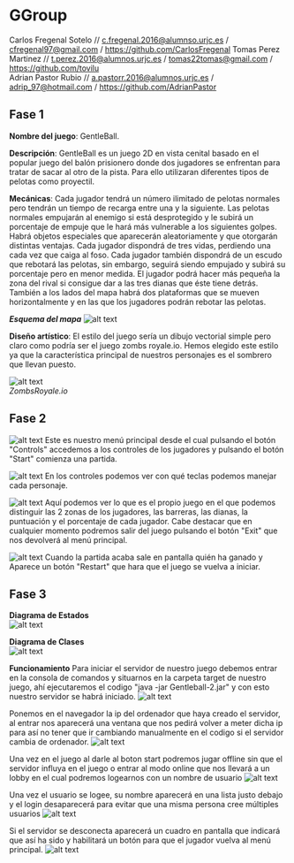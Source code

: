 # GGroup

Carlos Fregenal Sotelo // c.fregenal.2016@alumnso.urjc.es / cfregenal97@gmail.com  / https://github.com/CarlosFregenal
Tomas Perez Martinez // t.perez.2016@alumnos.urjc.es  /  tomas22tomas@gmail.com / https://github.com/tovilu       
Adrian Pastor Rubio // a.pastorr.2016@alumnos.urjc.es / adrip_97@hotmail.com  / https://github.com/AdrianPastor

## Fase 1
**Nombre del juego**: GentleBall.  
  
**Descripción**: GentleBall es un juego 2D en vista cenital basado en el popular juego del balón prisionero donde dos jugadores se enfrentan para tratar de sacar al otro de la pista. Para ello utilizaran diferentes tipos de pelotas como proyectil. 
  
**Mecánicas**: Cada jugador tendrá un número ilimitado de pelotas normales pero tendrán un tiempo de recarga entre una y la siguiente. Las pelotas normales empujarán al enemigo si está desprotegido y le subirá un porcentaje de empuje que le hará más vulnerable a los siguientes golpes. Habrá objetos especiales que aparecerán aleatoriamente y que otorgarán distintas ventajas. Cada jugador dispondrá de tres vidas, perdiendo una cada vez que caiga al foso. Cada jugador también dispondrá de un escudo que rebotará las pelotas, sin embargo, seguirá siendo empujado y subirá su porcentaje pero en menor medida. El jugador podrá hacer más pequeña la zona del rival si consigue dar a las tres dianas que éste tiene detrás. También a los lados del mapa habrá dos plataformas que se mueven horizontalmente y en las que los jugadores podrán rebotar las pelotas.  
  
  **_Esquema del mapa_**
  ![alt text](https://i.imgur.com/b2VC3X5.png)  
    
**Diseño artístico**: El estilo del juego sería un dibujo vectorial simple pero claro como podría ser el juego zombs royale.io. Hemos elegido este estilo ya que la característica principal de nuestros personajes es el sombrero que llevan puesto.  


![alt text](https://cdn.apkmonk.com/images/com.zombs.royale.png)  
  *ZombsRoyale.io*

## Fase 2
![alt text](https://i.imgur.com/NTGAcNP.png)
Este es nuestro menú principal desde el cual pulsando el botón "Controls" accedemos a los controles de los jugadores y pulsando el botón "Start" comienza una partida.

![alt text](https://i.imgur.com/gQyD6b9.png)
En los controles podemos ver con qué teclas podemos manejar cada personaje.

![alt text](https://i.imgur.com/OM6TZCb.png)
Aquí podemos ver lo que es el propio juego en el que podemos distinguir las 2 zonas de los jugadores, las barreras, las dianas, la puntuación y el porcentaje de cada jugador. Cabe destacar que en cualquier momento podremos salir del juego pulsando el botón "Exit" que nos devolverá al menú principal.

![alt text](https://i.imgur.com/qv5zKnu.png)
Cuando la partida acaba sale en pantalla quién ha ganado y Aparece un botón "Restart" que hara que el juego se vuelva a iniciar.

## Fase 3  
**Diagrama de Estados**  
![alt text](https://i.imgur.com/n6iVQD9.png)  
  
**Diagrama de Clases**    
![alt text](https://i.imgur.com/fh3BBzA.png)  
  
**Funcionamiento**
Para iniciar el servidor de nuestro juego debemos entrar en la consola de comandos y situarnos en la carpeta target de nuestro juego, ahí ejecutaremos el codigo "java -jar Gentleball-2.jar" y con esto nuestro servidor se habrá iniciado.
![alt text](https://i.imgur.com/XWdJyio.png)

Ponemos en el navegador la ip del ordenador que haya creado el servidor, al entrar nos aparecerá una ventana que nos pedirá volver a meter dicha ip para así no tener que ir cambiando manualmente en el codigo si el servidor cambia de ordenador.
![alt text](https://i.imgur.com/ygVyhRa.png)

Una vez en el juego al darle al boton start podremos jugar offline sin que el servidor influya en el juego o entrar al modo online que nos llevará a un lobby en el cual podremos logearnos con un nombre de usuario
![alt text](https://i.imgur.com/LOfxN4d.png)

Una vez el usuario se logee, su nombre aparecerá en una lista justo debajo y el login desaparecerá para evitar que una misma persona cree múltiples usuarios
![alt text](https://i.imgur.com/1DHJRCE.png)

Si el servidor se desconecta aparecerá un cuadro en pantalla que indicará que así ha sido y habilitará un botón para que el jugador vuelva al menú principal.
![alt text](https://i.imgur.com/L3JTeI8.png)




